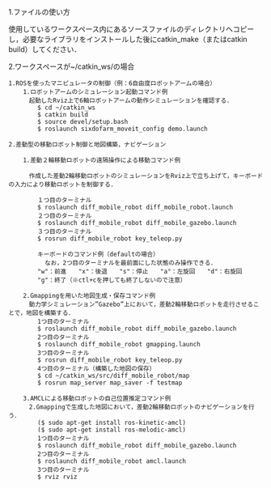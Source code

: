 1.ファイルの使い方

  使用しているワークスペース内にあるソースファイルのディレクトリへコピーし，必要なライブラリをインストールした後にcatkin_make（またはcatkin build）してください．

2.ワークスペースが~/catkin_ws/の場合

	1.ROSを使ったマニピュレータの制御（例：6自由度ロボットアームの場合）
		1.ロボットアームのシミュレーション起動コマンド例
		　起動したRviz上で6軸ロボットアームの動作シミュレーションを確認する．
			$ cd ~/catkin_ws
			$ catkin build
			$ source devel/setup.bash
			$ roslaunch sixdofarm_moveit_config demo.launch

	2.差動型の移動ロボット制御と地図構築，ナビゲーション
	
		1.差動２輪移動ロボットの遠隔操作による移動コマンド例
		
		　作成した差動2輪移動ロボットのシミュレーションをRviz上で立ち上げて，キーボードの入力により移動ロボットを制御する．
		 
			１つ目のターミナル
			$ roslaunch diff_mobile_robot diff_mobile_robot.launch
			２つ目のターミナル
			$ roslaunch diff_mobile_robot diff_mobile_gazebo.launch
			３つ目のターミナル
			$ rosrun diff_mobile_robot key_teleop.py

			キーボードのコマンド例（defaultの場合）
			  なお，2つ目のターミナルを最前面にした状態のみ操作できる．
			"w"：前進　　"x"：後退　　"s"：停止　　"a"：左旋回　　"d"：右旋回
			"g"：終了（※ctl+cを押しても終了しないので注意）

		2.Gmappingを用いた地図生成・保存コマンド例
		　動力学シミュレーション”Gazebo”上において，差動2輪移動ロボットを走行させることで，地図を構築する．
			1つ目のターミナル
			$ roslaunch diff_mobile_robot diff_mobile_gazebo.launch
			2つ目のターミナル
			$ roslaunch diff_mobile_robot gmapping.launch
			3つ目のターミナル
			$ rosrun diff_mobile_robot key_teleop.py
			4つ目のターミナル（構築した地図の保存）
			$ cd ~/catkin_ws/src/diff_mobile_robot/map
			$ rosrun map_server map_saver -f testmap

		3.AMCLによる移動ロボットの自己位置推定コマンド例
		　2.Gmappingで生成した地図において，差動2輪移動ロボットのナビゲーションを行う．
			($ sudo apt-get install ros-kinetic-amcl)
			($ sudo apt-get install ros-melodic-amcl)
			1つ目のターミナル
			$ roslaunch diff_mobile_robot diff_mobile_gazebo.launch
			2つ目のターミナル
			$ roslaunch diff_mobile_robot amcl.launch
			3つ目のターミナル
			$ rviz rviz



